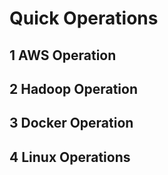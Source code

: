 # Quick Operations

## 1  AWS Operation
## 2  Hadoop Operation
## 3  Docker Operation
## 4  Linux Operations
